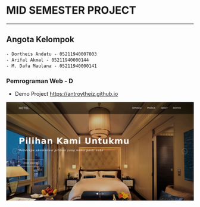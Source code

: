 # MID SEMESTER PROJECT
-------

## Angota Kelompok

    - Dortheis Andatu - 05211940007003
    - Arifal Akmal - 05211940000144
    - M. Dafa Maulana - 05211940000141

### Pemrograman Web - D

* Demo Project https://antroytheiz.github.io

![Demo Display Home Project](assets/images/hotels/demo.jpg)
